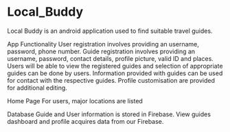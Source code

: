 # Local_Buddy

Local Buddy is an android application used to find suitable travel guides.

App Functionality
User registration involves providing an username, password, phone number.
Guide registration involves providing an username, password, contact details, profile picture, valid ID and places.
Users will be able to view the registered guides and selection of appropriate guides can be done by users.
Information provided with guides can be used for contact with the respective guides.
Profile customisation are provided for additional editing.

Home Page
For users, major locations are listed

Database 
Guide and User information is stored in Firebase.
View guides dashboard and profile acquires data from our Firebase.
